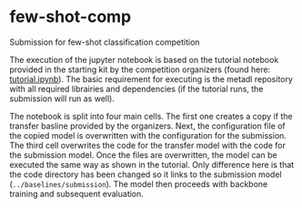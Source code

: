# few-shot-comp
Submission for few-shot classification competition

The execution of the jupyter notebook is based on the tutorial notebook provided in the starting kit by the competition organizers (found here: [tutorial.ipynb](https://github.com/ebadrian/metadl/blob/master/starting_kit/tutorial.ipynb)). The basic requirement for executing is the metadl repository with all required librairies and dependencies (if the tutorial runs, the submission will run as well). 

The notebook is split into four main cells. The first one creates a copy if the transfer basline provided by the organizers. Next, the configuration file of the copied model is overwritten with the configuration for the submission. The third cell overwrites the code for the transfer model with the code for the submission model. Once the files are overwritten, the model can be executed the same way as shown in the tutorial. Only difference here is that the code directory has been changed so it links to the submission model (`../baselines/submission`). The model then proceeds with backbone training and subsequent evaluation. 
